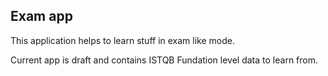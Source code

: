 ## Exam app

This application helps to learn stuff in exam like mode.

Current app is draft and contains ISTQB Fundation level data to learn from.  

